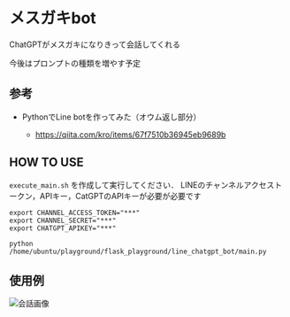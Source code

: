 # メスガキbot

ChatGPTがメスガキになりきって会話してくれる

今後はプロンプトの種類を増やす予定

## 参考
- PythonでLine botを作ってみた（オウム返し部分）
  
  - https://qiita.com/kro/items/67f7510b36945eb9689b
  
## HOW TO USE

`execute_main.sh` を作成して実行してください．
LINEのチャンネルアクセストークン，APIキー，CatGPTのAPIキーが必要が必要です

```
export CHANNEL_ACCESS_TOKEN="***"
export CHANNEL_SECRET="***"
export CHATGPT_APIKEY="***"

python /home/ubuntu/playground/flask_playground/line_chatgpt_bot/main.py
``` 

## 使用例
![会話画像](https://drive.google.com/uc?export=view&id=1eVZ4IU0jNZCe_q11zyWwVyuvYSve5I_C)
